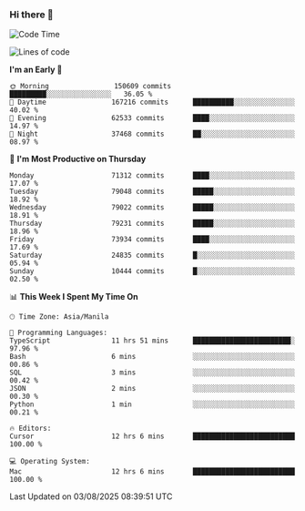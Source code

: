 ### Hi there 👋

<!--START_SECTION:waka-->
![Code Time](http://img.shields.io/badge/Code%20Time-6%2C155%20hrs%2026%20mins-blue)

![Lines of code](https://img.shields.io/badge/From%20Hello%20World%20I%27ve%20Written-143.2%20million%20lines%20of%20code-blue)

**I'm an Early 🐤** 

```text
🌞 Morning                150609 commits      █████████░░░░░░░░░░░░░░░░   36.05 % 
🌆 Daytime                167216 commits      ██████████░░░░░░░░░░░░░░░   40.02 % 
🌃 Evening                62533 commits       ████░░░░░░░░░░░░░░░░░░░░░   14.97 % 
🌙 Night                  37468 commits       ██░░░░░░░░░░░░░░░░░░░░░░░   08.97 % 
```
📅 **I'm Most Productive on Thursday** 

```text
Monday                   71312 commits       ████░░░░░░░░░░░░░░░░░░░░░   17.07 % 
Tuesday                  79048 commits       █████░░░░░░░░░░░░░░░░░░░░   18.92 % 
Wednesday                79022 commits       █████░░░░░░░░░░░░░░░░░░░░   18.91 % 
Thursday                 79231 commits       █████░░░░░░░░░░░░░░░░░░░░   18.96 % 
Friday                   73934 commits       ████░░░░░░░░░░░░░░░░░░░░░   17.69 % 
Saturday                 24835 commits       █░░░░░░░░░░░░░░░░░░░░░░░░   05.94 % 
Sunday                   10444 commits       █░░░░░░░░░░░░░░░░░░░░░░░░   02.50 % 
```


📊 **This Week I Spent My Time On** 

```text
🕑︎ Time Zone: Asia/Manila

💬 Programming Languages: 
TypeScript               11 hrs 51 mins      ████████████████████████░   97.96 % 
Bash                     6 mins              ░░░░░░░░░░░░░░░░░░░░░░░░░   00.86 % 
SQL                      3 mins              ░░░░░░░░░░░░░░░░░░░░░░░░░   00.42 % 
JSON                     2 mins              ░░░░░░░░░░░░░░░░░░░░░░░░░   00.30 % 
Python                   1 min               ░░░░░░░░░░░░░░░░░░░░░░░░░   00.21 % 

🔥 Editors: 
Cursor                   12 hrs 6 mins       █████████████████████████   100.00 % 

💻 Operating System: 
Mac                      12 hrs 6 mins       █████████████████████████   100.00 % 
```


 Last Updated on 03/08/2025 08:39:51 UTC
<!--END_SECTION:waka-->


<!--
**rad182/rad182** is a ✨ _special_ ✨ repository because its `README.md` (this file) appears on your GitHub profile.

Here are some ideas to get you started:

- 🔭 I’m currently working on ...
- 🌱 I’m currently learning ...
- 👯 I’m looking to collaborate on ...
- 🤔 I’m looking for help with ...
- 💬 Ask me about ...
- 📫 How to reach me: ...
- 😄 Pronouns: ...
- ⚡ Fun fact: ...
-->
